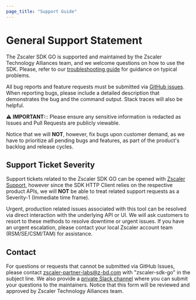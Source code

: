 ```yaml
---
page_title: "Support Guide"
---
```


# General Support Statement

The Zscaler SDK GO is supported and maintained by the Zscaler Technology Alliances team, and we welcome questions on how to use the SDK.
Please, refer to our [troubleshooting guide](troubleshooting.md) for guidance on typical problems.

All bug reports and feature requests must be submitted via [GitHub issues](https://github.com/zscaler/zscaler-sdk-go/issues). When reporting bugs, please include a detailed description that demonstrates the bug and the command output. Stack traces will also be helpful.

⚠️ **IMPORTANT:**:: Please ensure any sensitive information is redacted as Issues and Pull Requests are publicly viewable.

Notice that we will **NOT**, however, fix bugs upon customer demand, as we have to prioritize all pending bugs and features, as part of the product's backlog and release cycles.

## Support Ticket Severity

Support tickets related to the Zscaler SDK GO can be opened with [Zscaler Support](https://help.zscaler.com/login-tickets), however since the SDK HTTP Client relies on the respective product APIs, we will **NOT** be able to treat related support requests as a Severity-1 (Immediate time frame).

Urgent, production related issues associated with this tool can be resolved via direct interaction with the underlying API or UI. We will ask customers to resort to these methods to resolve downtime or urgent issues. If you have an urgent escalation, please contact your local Zscaler account team (RSM/SE/CSM/TAM) for assistance.

## Contact

For questions or requests that cannot be submitted via GitHub Issues, please contact zscaler-partner-labs@z-bd.com with "zscaler-sdk-go" in the subject line.
We also provide a [private Slack channel](https://docs.google.com/forms/d/e/1FAIpQLSfkd3EMkLQdIWMNQ7QCr8TrH_xVSwSYcQshfBPDEZFOaF28qA/viewform?usp=sf_link) where you can submit your questions to the maintainers. Notice that this form will be reviewed and approved by Zscaler Technology Alliances team.
